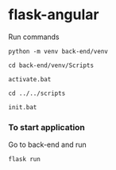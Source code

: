 # flask-angular

Run commands 
```
python -m venv back-end/venv
```
```
cd back-end/venv/Scripts
```
```
activate.bat
```
```
cd ../../scripts
```
```
init.bat
```

### To start application
Go to back-end and run
```
flask run
```
